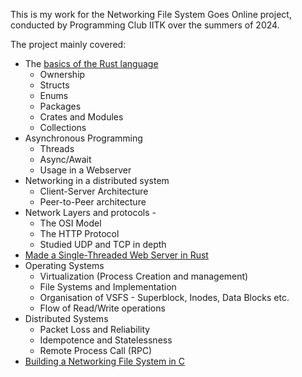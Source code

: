 This is my work for the Networking File System Goes Online project, conducted by Programming Club IITK over the summers of 2024. 

The project mainly covered:
- The [basics of the Rust language](https://github.com/AdvaithGS/NFS-Goes-Online/tree/main/Assignment%201)
    - Ownership
    - Structs
    - Enums
    - Packages
    - Crates and Modules
    - Collections
- Asynchronous Programming
    - Threads
    - Async/Await
    - Usage in a Webserver
- Networking in a distributed system
    - Client-Server Architecture
    - Peer-to-Peer architecture
- Network Layers and protocols -
    - The OSI Model
    - The HTTP Protocol
    - Studied UDP and TCP in depth
- [Made a Single-Threaded Web Server in Rust](https://github.com/AdvaithGS/NFS-Goes-Online/tree/main/Assignment%201)
- Operating Systems
    - Virtualization (Process Creation and management)
    - File Systems and Implementation
    - Organisation of VSFS - Superblock, Inodes, Data Blocks etc.
    - Flow of Read/Write operations
- Distributed Systems
    - Packet Loss and Reliability
    - Idempotence and Statelessness
    - Remote Process Call (RPC)
- [Building a Networking File System in C](https://github.com/AdvaithGS/NFS-Goes-Online/tree/main/filesystems-distributed-ufs)
